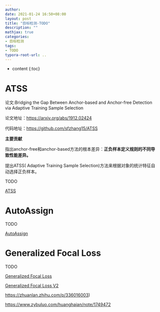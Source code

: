 ```yaml
---
author: 
date: 2021-01-24 16:50+08:00
layout: post
title: "目标检测-TODO"
description: ""
mathjax: true
categories:
- 目标检测
tags:
- TODO
typora-root-url: ..
---
```


* content
{:toc}
# ATSS

论文:Bridging the Gap Between Anchor-based and Anchor-free Detection via Adaptive Training Sample Selection

论文地址：https://arxiv.org/abs/1912.02424

代码地址：https://github.com/sfzhang15/ATSS

**主要贡献**

指出anchor-free和anchor-based方法的根本差异：**正负样本定义规则的不同导致性能差异。**

提出ATSS( Adaptive Training Sample Selection)方法来根据对象的统计特征自动选择正负样本。

TODO

[ATSS](https://zhuanlan.zhihu.com/p/115407465)

# AutoAssign

TODO

[AutoAssign](https://zhuanlan.zhihu.com/p/158218797)

# Generalized Focal Loss

TODO

[Generalized Focal Loss](https://zhuanlan.zhihu.com/p/147691786)

[Generalized Focal Loss V2](https://zhuanlan.zhihu.com/p/313684358)

https://zhuanlan.zhihu.com/p/336016003)

https://www.zybuluo.com/huanghaian/note/1749472
